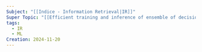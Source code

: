 ```yaml
---
Subject: "[[Indice - Information Retrieval|IR]]"
Super Topic: "[[Efficient training and inference of ensemble of decision trees forest]]"
tags:
  - IR
  - ML
Creation: 2024-11-20
---
```

